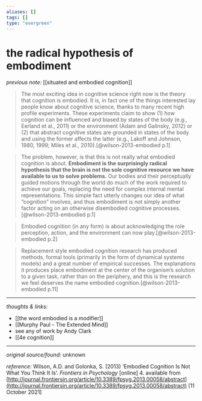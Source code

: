 ```yaml
---
aliases: []
tags: []
type: "evergreen"
---
```


# the radical hypothesis of embodiment

_previous note:_ [[situated and embodied cognition]]

> The most exciting idea in cognitive science right now is the theory that cognition is embodied. It is, in fact one of the things interested lay people know about cognitive science, thanks to many recent high profile experiments. These experiments claim to show (1) how cognition can be influenced and biased by states of the body (e.g., Eerland et al., 2011) or the environment (Adam and Galinsky, 2012) or (2) that abstract cognitive states are grounded in states of the body and using the former affects the latter (e.g., Lakoff and Johnson, 1980, 1999; Miles et al., 2010).[@wilson-2013-embodied p.1]

> The problem, however, is that this is not really what embodied cognition is about. **Embodiment is the surprisingly radical hypothesis that the brain is not the sole cognitive resource we have available to us to solve problems.** Our bodies and their perceptually guided motions through the world do much of the work required to achieve our goals, replacing the need for complex internal mental representations. This simple fact utterly changes our idea of what “cognition” involves, and thus embodiment is not simply another factor acting on an otherwise disembodied cognitive processes.[@wilson-2013-embodied p.1]

> Embodied cognition (in any form) is about acknowledging the role perception, action, and the environment can now play.[@wilson-2013-embodied p.2]

> Replacement style embodied cognition research has produced methods, formal tools (primarily in the form of dynamical systems models) and a great number of empirical successes. The explanations it produces place embodiment at the center of the organism’s solution to a given task, rather than on the periphery, and this is the research we feel deserves the name embodied cognition.[@wilson-2013-embodied p.11] 

---

_thoughts & links:_

- [[the word embodied is a modifier]]
- [[Murphy Paul - The Extended Mind]]
- see any of work by Andy Clark
- [[4e cognition]]


---

_original source/found:_ unknown

_reference:_ Wilson, A.D. and Golonka, S. (2013) ‘Embodied Cognition Is Not What You Think It Is’. _Frontiers in Psychology_ [online] 4. available from [http://journal.frontiersin.org/article/10.3389/fpsyg.2013.00058/abstract](http://journal.frontiersin.org/article/10.3389/fpsyg.2013.00058/abstract) [11 October 2021]
 
